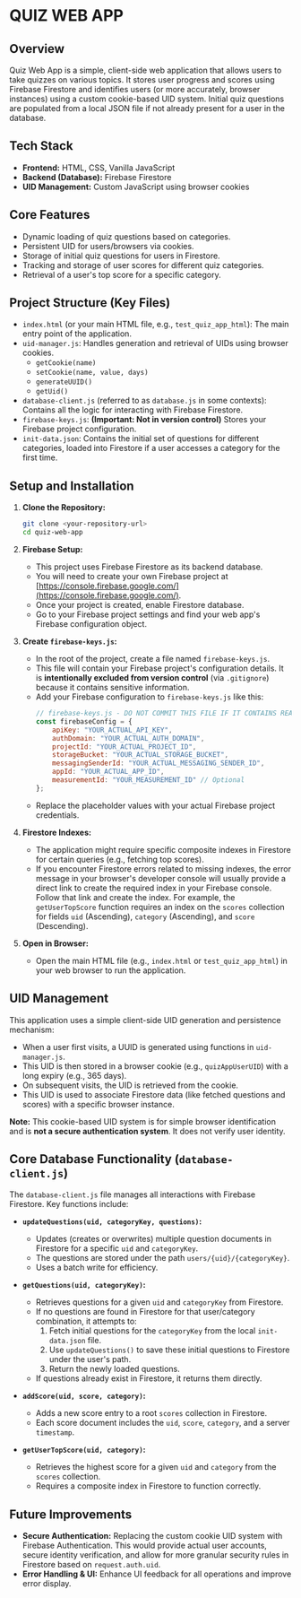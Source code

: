 # QUIZ WEB APP

## Overview

Quiz Web App is a simple, client-side web application that allows users to take quizzes on various topics. It stores user progress and scores using Firebase Firestore and identifies users (or more accurately, browser instances) using a custom cookie-based UID system. Initial quiz questions are populated from a local JSON file if not already present for a user in the database.

## Tech Stack

* **Frontend:** HTML, CSS, Vanilla JavaScript
* **Backend (Database):** Firebase Firestore
* **UID Management:** Custom JavaScript using browser cookies

## Core Features

* Dynamic loading of quiz questions based on categories.
* Persistent UID for users/browsers via cookies.
* Storage of initial quiz questions for users in Firestore.
* Tracking and storage of user scores for different quiz categories.
* Retrieval of a user's top score for a specific category.

## Project Structure (Key Files)

* `index.html` (or your main HTML file, e.g., `test_quiz_app_html`): The main entry point of the application.
* `uid-manager.js`: Handles generation and retrieval of UIDs using browser cookies.
    * `getCookie(name)`
    * `setCookie(name, value, days)`
    * `generateUUID()`
    * `getUid()`
* `database-client.js` (referred to as `database.js` in some contexts): Contains all the logic for interacting with Firebase Firestore.
* `firebase-keys.js`: **(Important: Not in version control)** Stores your Firebase project configuration.
* `init-data.json`: Contains the initial set of questions for different categories, loaded into Firestore if a user accesses a category for the first time.

## Setup and Installation

1.  **Clone the Repository:**
    ```bash
    git clone <your-repository-url>
    cd quiz-web-app
    ```

2.  **Firebase Setup:**
    * This project uses Firebase Firestore as its backend database.
    * You will need to create your own Firebase project at [https://console.firebase.google.com/](https://console.firebase.google.com/).
    * Once your project is created, enable Firestore database.
    * Go to your Firebase project settings and find your web app's Firebase configuration object.

3.  **Create `firebase-keys.js`:**
    * In the root of the project, create a file named `firebase-keys.js`.
    * This file will contain your Firebase project's configuration details. It is **intentionally excluded from version control** (via `.gitignore`) because it contains sensitive information.
    * Add your Firebase configuration to `firebase-keys.js` like this:
        ```javascript
        // firebase-keys.js - DO NOT COMMIT THIS FILE IF IT CONTAINS REAL KEYS
        const firebaseConfig = {
            apiKey: "YOUR_ACTUAL_API_KEY",
            authDomain: "YOUR_ACTUAL_AUTH_DOMAIN",
            projectId: "YOUR_ACTUAL_PROJECT_ID",
            storageBucket: "YOUR_ACTUAL_STORAGE_BUCKET",
            messagingSenderId: "YOUR_ACTUAL_MESSAGING_SENDER_ID",
            appId: "YOUR_ACTUAL_APP_ID",
            measurementId: "YOUR_MEASUREMENT_ID" // Optional
        };
        ```
    * Replace the placeholder values with your actual Firebase project credentials.

4.  **Firestore Indexes:**
    * The application might require specific composite indexes in Firestore for certain queries (e.g., fetching top scores).
    * If you encounter Firestore errors related to missing indexes, the error message in your browser's developer console will usually provide a direct link to create the required index in your Firebase console. Follow that link and create the index. For example, the `getUserTopScore` function requires an index on the `scores` collection for fields `uid` (Ascending), `category` (Ascending), and `score` (Descending).

5.  **Open in Browser:**
    * Open the main HTML file (e.g., `index.html` or `test_quiz_app_html`) in your web browser to run the application.

## UID Management

This application uses a simple client-side UID generation and persistence mechanism:
* When a user first visits, a UUID is generated using functions in `uid-manager.js`.
* This UID is then stored in a browser cookie (e.g., `quizAppUserUID`) with a long expiry (e.g., 365 days).
* On subsequent visits, the UID is retrieved from the cookie.
* This UID is used to associate Firestore data (like fetched questions and scores) with a specific browser instance.

**Note:** This cookie-based UID system is for simple browser identification and is **not a secure authentication system**. It does not verify user identity.

## Core Database Functionality (`database-client.js`)

The `database-client.js` file manages all interactions with Firebase Firestore. Key functions include:

* **`updateQuestions(uid, categoryKey, questions)`:**
    * Updates (creates or overwrites) multiple question documents in Firestore for a specific `uid` and `categoryKey`.
    * The questions are stored under the path `users/{uid}/{categoryKey}`.
    * Uses a batch write for efficiency.

* **`getQuestions(uid, categoryKey)`:**
    * Retrieves questions for a given `uid` and `categoryKey` from Firestore.
    * If no questions are found in Firestore for that user/category combination, it attempts to:
        1.  Fetch initial questions for the `categoryKey` from the local `init-data.json` file.
        2.  Use `updateQuestions()` to save these initial questions to Firestore under the user's path.
        3.  Return the newly loaded questions.
    * If questions already exist in Firestore, it returns them directly.

* **`addScore(uid, score, category)`:**
    * Adds a new score entry to a root `scores` collection in Firestore.
    * Each score document includes the `uid`, `score`, `category`, and a server `timestamp`.

* **`getUserTopScore(uid, category)`:**
    * Retrieves the highest score for a given `uid` and `category` from the `scores` collection.
    * Requires a composite index in Firestore to function correctly.

## Future Improvements

* **Secure Authentication:**  Replacing the custom cookie UID system with Firebase Authentication. This would provide actual user accounts, secure identity verification, and allow for more granular security rules in Firestore based on `request.auth.uid`.
* **Error Handling & UI:** Enhance UI feedback for all operations and improve error display.



